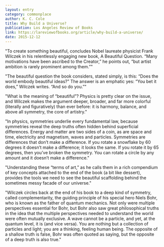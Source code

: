 ```yaml
---
layout: entry
category: commonplace
author: K. C. Cole
title: Why Build a Universe?
publication: Los Angeles Review of Books
link: https://lareviewofbooks.org/article/why-build-a-universe/
date: 2015-12-12
---
```


"To create something beautiful, concludes Nobel laureate physicist Frank Wilczek in his relentlessly engaging new book, A Beautiful Question. “Many motivations have been ascribed to the Creator,” he points out, “but artist ambition is rarely prominent among them.”"

"The beautiful question the book considers, stated simply, is this: “Does the world embody beautiful ideas?” The answer is an emphatic yes: “You bet it does,” Wilczek writes. “And so do you.”"

"What is the meaning of “beautiful”? Physics is pretty clear on the issue, and Wilczek makes the argument deeper, broader, and far more colorful (literally and figuratively) than ever before: it is harmony, balance, and above all symmetry, the core of artistry."

"In physics, symmetries underlie every fundamental law, because symmetries reveal the deep truths often hidden behind superficial differences. Energy and matter are two sides of a coin, as are space and time, electricity and magnetism, waves and particles. Symmetries are differences that don’t make a difference. If you rotate a snowflake by 60 degrees it doesn’t make a difference; it looks the same. If you rotate it by 65 degrees, then you’ve broken the symmetry. You can rotate a circle by any amount and it doesn’t make a difference."

"Understanding these “terms of art,” as he calls them in a rich compendium of key concepts attached to the end of the book (a bit like dessert), provides the tools we need to see the beautiful scaffolding behind the sometimes messy facade of our universe."

"Wilczek circles back at the end of his book to a deep kind of symmetry, called complementarity, the guiding principle of his special hero Niels Bohr, who is known as the father of quantum mechanics. Not only were multiple perspectives essential for Bohr, but Bohr also saw great philosophical truths in the idea that the multiple perspectives needed to understand the world were often mutually exclusive. A wave cannot be a particle, and yet, at the quantum level, it is (and vice versa). You are nothing but a collection of particles and light; you are a thinking, feeling human being. The opposite of a shallow truth is false, Bohr was often quoted as saying, but the opposite of a deep truth is also true."
